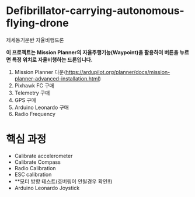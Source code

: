 # Defibrillator-carrying-autonomous-flying-drone
제세동기운반 자율비행드론

**이 프로젝트는 Mission Planner의 자율주행기능(Waypoint)을 활용하여 버튼을 누르면 특정 위치로 자율비행하는 드론입니다.**

1. Mission Planner 다운(https://ardupilot.org/planner/docs/mission-planner-advanced-installation.html)
2. Pixhawk FC 구매
3. Telemetry 구매
4. GPS 구매
5. Arduino Leonardo 구매
6. Radio Frequency

# 핵심 과정
- Calibrate accelerometer
- Calibrate Compass
- Radio Calibration
- ESC calibration
- **모터 방향 테스트(호버링이 안될경우 확인!!)
- Arduino Leonardo Joystick
